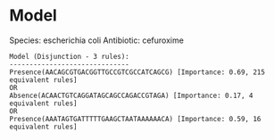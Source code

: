 
# Model

Species: escherichia coli
Antibiotic: cefuroxime

```
Model (Disjunction - 3 rules):
------------------------------
Presence(AACAGCGTGACGGTTGCCGTCGCCATCAGCG) [Importance: 0.69, 215 equivalent rules]
OR
Absence(ACAACTGTCAGGATAGCAGCCAGACCGTAGA) [Importance: 0.17, 4 equivalent rules]
OR
Presence(AAATAGTGATTTTTGAAGCTAATAAAAAACA) [Importance: 0.59, 16 equivalent rules]

```

